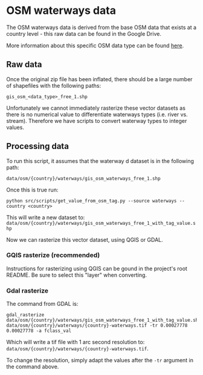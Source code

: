 # OSM waterways data 

The OSM waterways data is derived from the base OSM data that exists at a country level - this raw data can be found in the Google Drive. 

More information about this specific OSM data type can be found [here](https://wiki.openstreetmap.org/wiki/Key:waterway).

## Raw data 

Once the original zip file has been inflated, there should be a large number of shapefiles with the following paths:

`gis_osm_<data_type>_free_1.shp`

Unfortunately we cannot immediately rasterize these vector datasets as there is no numerical value to differentiate waterways types (i.e. river vs. stream). Therefore we have scripts to convert waterway types to integer values.

## Processing data

To run this script, it assumes that the waterway d dataset is in the following path:

`data/osm/{country}/waterways/gis_osm_waterways_free_1.shp`

Once this is true run:

```
python src/scripts/get_value_from_osm_tag.py --source waterways --country <country>
```

This will write a new dataset to:
`data/osm/{country}/waterways/gis_osm_waterways_free_1_with_tag_value.shp`

Now we can rasterize this vector dataset, using QGIS or GDAL.

### GQIS rasterize (recommended)
Instructions for rasterizing using QGIS can be gound in the project's root README. Be sure to select this "layer" when converting. 

### Gdal rasterize

The command from GDAL is:

```
gdal_rasterize data/osm/{country}/waterways/gis_osm_waterways_free_1_with_tag_value.shp data/osm/{country}/waterways/{country}-waterways.tif -tr 0.00027778 0.00027778 -a fclass_val
```

Which will write a tif file with 1 arc second resolution to:
`data/osm/{country}/waterways/{country}-waterways.tif`.

To change the resolution, simply adapt the values after the `-tr` argument in the command above.